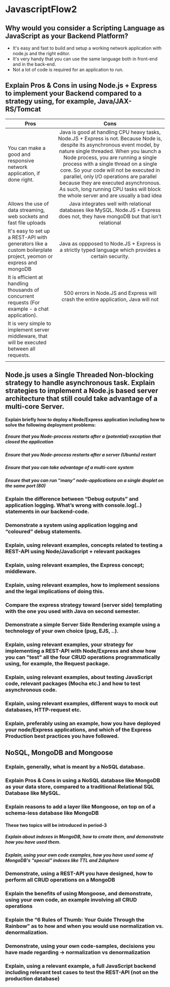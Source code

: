 # JavascriptFlow2

## Why would you consider a Scripting Language as JavaScript as your Backend Platform?

* It's easy and fast to build and setup a working network application with node.js and the right editor.
* It's very handy that you can use the same language both in front-end and in the back-end.
* Not a lot of code is required for an application to run.

## Explain Pros & Cons in using Node.js + Express to implement your Backend compared to a strategy using, for example, Java/JAX-RS/Tomcat

| Pros        | Cons            |
| ------------- |:-------------:| 
| You can make a good and responsive network application, if done right.  | Java is good at handling CPU heavy tasks, Node.JS + Express is not. Because Node is, despite its asynchronous event model, by nature single threaded. When you launch a Node process, you are running a single process with a single thread on a single core. So your code will not be executed in parallel, only I/O operations are parallel because they are executed asynchronous. As such, long running CPU tasks will block the whole server and are usually a bad idea | 
| Allows the use of data streaming, web sockets and fast file uploads | Java integrates well with relational databases like MySQL. Node.JS + Express does not, they have mongoDB but that isn't relational  | 
| It's easy to set up a REST-API with generators like a custom boilerplate project, yeomon or express and mongoDB | Java as oppposed to Node.JS + Express is a strictly typed language which provides a certain security.  | 
| It is efficient at handling thousands of concurrent requests (For example - a chat application). | 500 errors in Node.JS and Express will crash the entire application, Java will not   | 
| It is very simple to implement server middleware, that will be executed between all requests. |          | 
|          |           | 


## Node.js uses a Single Threaded Non-blocking strategy to handle asynchronous task. Explain strategies to implement a Node.js based server architecture that still could take advantage of a multi-core Server.


#### Explain briefly how to deploy a Node/Express application including how to solve the following deployment problems:

##### Ensure that you Node-process restarts after a (potential) exception that closed the application

##### Ensure that you Node-process restarts after a server (Ubuntu) restart
      
##### Ensure that you can take advantage of a multi-core system

##### Ensure that you can run “many” node-applications on a single droplet on the same port (80)

### Explain the difference between “Debug outputs” and application logging. What’s wrong with console.log(..) statements in our backend-code.

### Demonstrate a system using application logging and       “coloured” debug statements.

### Explain, using relevant examples, concepts related to testing a REST-API using Node/JavaScript + relevant packages 

### Explain, using relevant examples, the Express concept; middleware.
   
### Explain, using relevant examples, how to implement sessions and the legal implications of doing this.

### Compare the express strategy toward (server side) templating with the one you used with Java on second semester.

### Demonstrate a simple Server Side Rendering example using a technology of your own choice (pug, EJS, ..).

### Explain, using relevant examples, your strategy for implementing a REST-API with Node/Express and show how you can "test" all the four CRUD operations programmatically using, for example, the Request package.

### Explain, using relevant examples, about testing JavaScript code, relevant packages (Mocha etc.) and how to test asynchronous code.
      
### Explain, using relevant examples, different ways to mock out databases, HTTP-request etc.

### Explain, preferably using an example, how you have deployed your node/Express applications, and which of the Express Production best practices you have followed.



## NoSQL, MongoDB and Mongoose

### Explain, generally, what is meant by a NoSQL database.

### Explain Pros & Cons in using a NoSQL database like MongoDB as your data store, compared to a traditional Relational SQL Database like MySQL.

### Explain reasons to add a layer like Mongoose, on top on of a schema-less database like MongoDB

#### These two topics will be introduced in period-3

##### Explain about indexes in MongoDB, how to create them, and demonstrate how you have used them.
##### Explain, using your own code examples, how you have used some of MongoDB's "special" indexes like TTL and 2dsphere

### Demonstrate, using a REST-API you have designed, how to perform all CRUD operations on a MongoDB

### Explain the benefits of using Mongoose, and demonstrate, using your own code, an example involving all CRUD operations

### Explain the “6 Rules of Thumb: Your Guide Through the Rainbow” as to how and when you would use normalization vs. denormalization.

### Demonstrate, using your own code-samples, decisions you have made regarding → normalization vs denormalization 

### Explain, using a relevant example, a full JavaScript backend including relevant test cases to test the REST-API (not on the production database)

